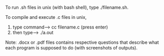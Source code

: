 To run .sh files in unix (with bash shell), type ./filename.sh.

To compile and execute .c files in unix,
1) type command--> cc filename.c
(press enter)
2) then type--> ./a.out

Note: .docx or .pdf files contains respective questions that describe what each program is supposed to do (with screenshots of outputs).
